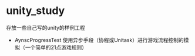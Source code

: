 # unity_study

存放一些自己写的unity的样例工程


* AynscProgressTest 使用异步手段（协程或Unitask）进行游戏流程控制的模拟（一个简单的21点游戏规则）
